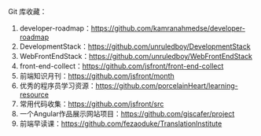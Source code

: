 Git 库收藏：
1.	developer-roadmap：https://github.com/kamranahmedse/developer-roadmap
2.	DevelopmentStack：https://github.com/unruledboy/DevelopmentStack
3.	WebFrontEndStack：https://github.com/unruledboy/WebFrontEndStack
4.	front-end-collect：https://github.com/jsfront/front-end-collect
5.	前端知识月刊：https://github.com/jsfront/month 
6.	优秀的程序员学习资源：https://github.com/porcelainHeart/learning-resource
7.	常用代码收集：https://github.com/jsfront/src
8.	一个Angular作品展示网站项目：https://github.com/giscafer/project
9.	前端早读课：https://github.com/fezaoduke/TranslationInstitute
